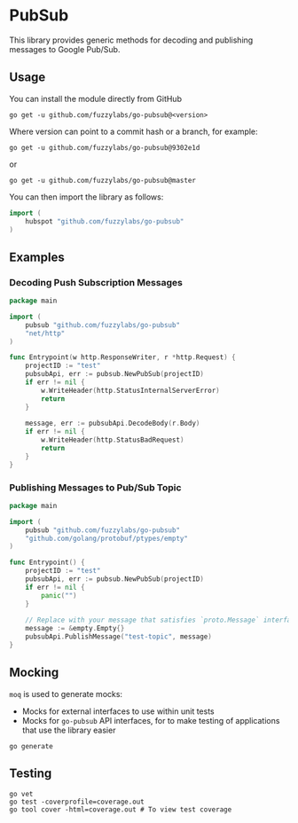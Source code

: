 # PubSub
This library provides generic methods for decoding and publishing messages to Google Pub/Sub.

## Usage
You can install the module directly from GitHub

```shell
go get -u github.com/fuzzylabs/go-pubsub@<version>
```

Where version can point to a commit hash or a branch, for example:

```shell
go get -u github.com/fuzzylabs/go-pubsub@9302e1d
```

or 

```shell
go get -u github.com/fuzzylabs/go-pubsub@master
```

You can then import the library as follows:
```go
import (
	hubspot "github.com/fuzzylabs/go-pubsub"
)
```

## Examples
### Decoding Push Subscription Messages
```go
package main

import (
	pubsub "github.com/fuzzylabs/go-pubsub"
	"net/http"
)

func Entrypoint(w http.ResponseWriter, r *http.Request) {
	projectID := "test"
	pubsubApi, err := pubsub.NewPubSub(projectID)
	if err != nil {
		w.WriteHeader(http.StatusInternalServerError)
		return
	}
	
	message, err := pubsubApi.DecodeBody(r.Body)
	if err != nil {
		w.WriteHeader(http.StatusBadRequest)
		return
	}
}
```

### Publishing Messages to Pub/Sub Topic
```go
package main

import (
	pubsub "github.com/fuzzylabs/go-pubsub"
	"github.com/golang/protobuf/ptypes/empty"
)

func Entrypoint() {
	projectID := "test"
	pubsubApi, err := pubsub.NewPubSub(projectID)
	if err != nil {
		panic("")
	}
	
	// Replace with your message that satisfies `proto.Message` interface
	message := &empty.Empty{}
	pubsubApi.PublishMessage("test-topic", message)
}
```

## Mocking
`moq` is used to generate mocks:
* Mocks for external interfaces to use within unit tests
* Mocks for `go-pubsub` API interfaces, for to make testing of applications that use the library easier

```
go generate
```

## Testing
```
go vet
go test -coverprofile=coverage.out
go tool cover -html=coverage.out # To view test coverage
```